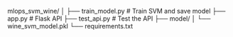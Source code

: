 mlops_svm_wine/
│
├── train_model.py        # Train SVM and save model
├── app.py                # Flask API
├── test_api.py           # Test the API
├── model/
│   └── wine_svm_model.pkl
└── requirements.txt

